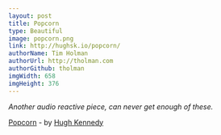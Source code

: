```yaml
---
layout: post
title: Popcorn
type: Beautiful
image: popcorn.png
link: http://hughsk.io/popcorn/
authorName: Tim Holman
authorUrl: http://tholman.com
authorGithub: tholman
imgWidth: 658
imgHeight: 376
---
```


_Another audio reactive piece, can never get enough of these._

[Popcorn](http://hughsk.io/popcorn/) - by [Hugh Kennedy](http://hughsk.io/)
